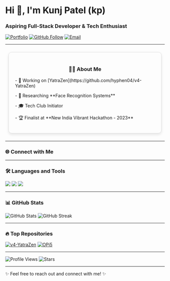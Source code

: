 # Hi 👋, I'm Kunj Patel (kp)

### Aspiring Full-Stack Developer & Tech Enthusiast

[![Portfolio](https://img.shields.io/badge/Portfolio-ikunj.me-blue?style=flat-square&logo=web)](https://ikunj.me)
[![GitHub Follow](https://img.shields.io/github/followers/hyphen04?label=Follow&style=social)](https://github.com/hyphen04)
[![Email](https://img.shields.io/badge/Email-kunj2604%40gmail.com-red?style=flat-square&logo=gmail)](mailto:kunj2604@gmail.com)

---

<div style="display: flex; flex-wrap: wrap; justify-content: center;">
  <div style="flex: 1 1 300px; margin: 10px; padding: 20px; border: 1px solid #ddd; border-radius: 10px; box-shadow: 0 4px 8px rgba(0, 0, 0, 0.1); transition: transform 0.2s;">
    <h3 style="text-align: center;">👨‍💻 About Me</h3>
    <p>- 🔭 Working on [YatraZen](https://github.com/hyphen04/v4-YatraZen)</p>
    <p>- 🌱 Researching **Face Recognition Systems**</p>
    <p>- 🎓 Tech Club Initiator</p>
    <p>- 🏆 Finalist at **New India Vibrant Hackathon - 2023**</p>
  </div>
 
</div>

---


### 🌐 Connect with Me


---

### 🛠️ Languages and Tools
<img src="https://img.shields.io/badge/HTML5-E34F26?style=flat-square&logo=html5&logoColor=white"> 
<img src="https://img.shields.io/badge/CSS3-1572B6?style=flat-square&logo=css3&logoColor=white"> 
<img src="https://img.shields.io/badge/JavaScript-F7DF1E?style=flat-square&logo=javascript&logoColor=black"> 
<!-- Add other badges for languages and tools here -->

---

### 📊 GitHub Stats
![GitHub Stats](https://github-readme-stats.vercel.app/api?username=hyphen04&show_icons=true&theme=radical)
![GitHub Streak](https://github-readme-streak-stats.herokuapp.com/?user=hyphen04&theme=radical)

---

### 🔥 Top Repositories
[![v4-YatraZen](https://github-readme-stats.vercel.app/api/pin/?username=hyphen04&repo=v4-YatraZen&theme=radical)](https://github.com/hyphen04/v4-YatraZen)
[![OPi5](https://github-readme-stats.vercel.app/api/pin/?username=hyphen04&repo=OPi5&theme=radical)](https://github.com/hyphen04/OPi5)

---

![Profile Views](https://komarev.com/ghpvc/?username=hyphen04&label=Profile%20Views&color=0e75b6&style=flat)
![Stars](https://img.shields.io/github/stars/hyphen04?style=social)

---

✨ Feel free to reach out and connect with me! ✨
